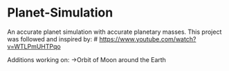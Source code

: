# Planet-Simulation
An accurate planet simulation with accurate planetary masses.
This project was followed and inspired by:  # <a>https://www.youtube.com/watch?v=WTLPmUHTPqo</a>

Additions working on:
->Orbit of Moon around the Earth
